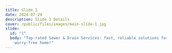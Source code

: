 ```yaml
---
title: Slide 1
date: 2024-07-29
description: Slide 1 Details
cover: /public/files/images/main-slide-1.jpg
slide:
  id: "1"
  body: "Top-rated Sewer & Drain Services: fast, reliable solutions for a
    worry-free home!"
---
```

